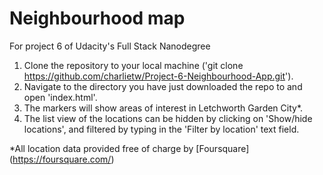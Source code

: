 # Neighbourhood map
For project 6 of Udacity's Full Stack Nanodegree


1. Clone the repository to your local machine ('git clone https://github.com/charlietw/Project-6-Neighbourhood-App.git').
2. Navigate to the directory you have just downloaded the repo to and open 'index.html'.
3. The markers will show areas of interest in Letchworth Garden City*.
4. The list view of the locations can be hidden by clicking on 'Show/hide locations', and filtered by typing in the 'Filter by location' text field.

*All location data provided free of charge by [Foursquare] (https://foursquare.com/)
